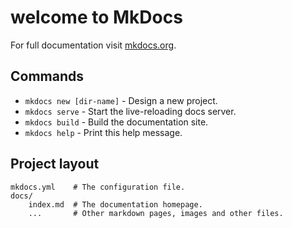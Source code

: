 # welcome to MkDocs

For full documentation visit [mkdocs.org](https://mkdocs.org).

## Commands

* `mkdocs new [dir-name]` - Design a new project.
* `mkdocs serve` - Start the live-reloading docs server.
* `mkdocs build` - Build the documentation site.
* `mkdocs help` - Print this help message.

## Project layout

    mkdocs.yml    # The configuration file.
    docs/
        index.md  # The documentation homepage.
        ...       # Other markdown pages, images and other files.
